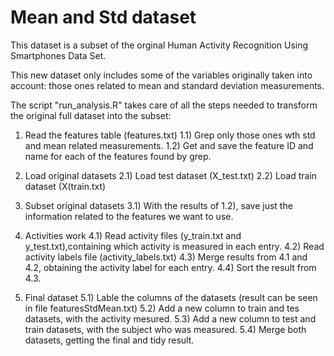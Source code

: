 Mean and Std dataset
====================
This dataset is a subset of the orginal Human Activity Recognition Using Smartphones Data Set. 

This new dataset only includes some of the variables originally taken into account: those ones related to mean and standard deviation measurements.

The script "run_analysis.R" takes care of all the steps needed to transform the original full dataset into the subset:

1) Read the features table (features.txt)
1.1) Grep only those ones wth std and mean related measurements.
1.2) Get and save the feature ID and name for each of the features found by grep.

2) Load original datasets
2.1) Load test dataset (X_test.txt)
2.2) Load train dataset (X(train.txt)

3) Subset original datasets
3.1) With the results of 1.2), save just the information related to the features we want to use.

4) Activities work
4.1) Read activity files (y_train.txt and y_test.txt),containing which activity is measured in each entry.
4.2) Read activity labels file (activity_labels.txt)
4.3) Merge results from 4.1 and 4.2, obtaining the activity label for each entry.
4.4) Sort the result from 4.3.

5) Final dataset
5.1) Lable the columns of the datasets (result can be seen in file featuresStdMean.txt)
5.2) Add a new column to train and tes datasets, with the activity mesured.
5.3) Add a new column to test and train datasets, with the subject who was measured.
5.4) Merge both datasets, getting the final and tidy result.
 